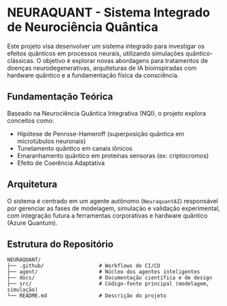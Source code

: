 # NEURAQUANT - Sistema Integrado de Neurociência Quântica

Este projeto visa desenvolver um sistema integrado para investigar os efeitos quânticos em processos neurais, utilizando simulações quântico-clássicas. O objetivo é explorar novas abordagens para tratamentos de doenças neurodegenerativas, arquiteturas de IA bioinspiradas com hardware quântico e a fundamentação física da consciência.

## Fundamentação Teórica

Baseado na Neurociência Quântica Integrativa (NQI), o projeto explora conceitos como:
- Hipótese de Penrose-Hameroff (superposição quântica em microtúbulos neuronais)
- Tunelamento quântico em canais iônicos
- Emaranhamento quântico em proteínas sensoras (ex: criptocromos)
- Efeito de Coerência Adaptativa

## Arquitetura

O sistema é centrado em um agente autônomo (`NeuraquantAI`) responsável por gerenciar as fases de modelagem, simulação e validação experimental, com integração futura a ferramentas corporativas e hardware quântico (Azure Quantum).

## Estrutura do Repositório

```
NEURAQUANT/
├── .github/                  # Workflows de CI/CD
├── agent/                    # Núcleo dos agentes inteligentes
├── docs/                     # Documentação científica e de design
├── src/                      # Código-fonte principal (modelagem, simulação)
└── README.md                 # Descrição do projeto
```